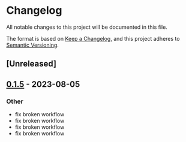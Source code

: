 # Changelog
All notable changes to this project will be documented in this file.

The format is based on [Keep a Changelog](https://keepachangelog.com/en/1.0.0/),
and this project adheres to [Semantic Versioning](https://semver.org/spec/v2.0.0.html).

## [Unreleased]

## [0.1.5](https://github.com/prmadev/leafslug/compare/v0.1.4...v0.1.5) - 2023-08-05

### Other
- fix broken workflow
- fix broken workflow
- fix broken workflow
- fix broken workflow
